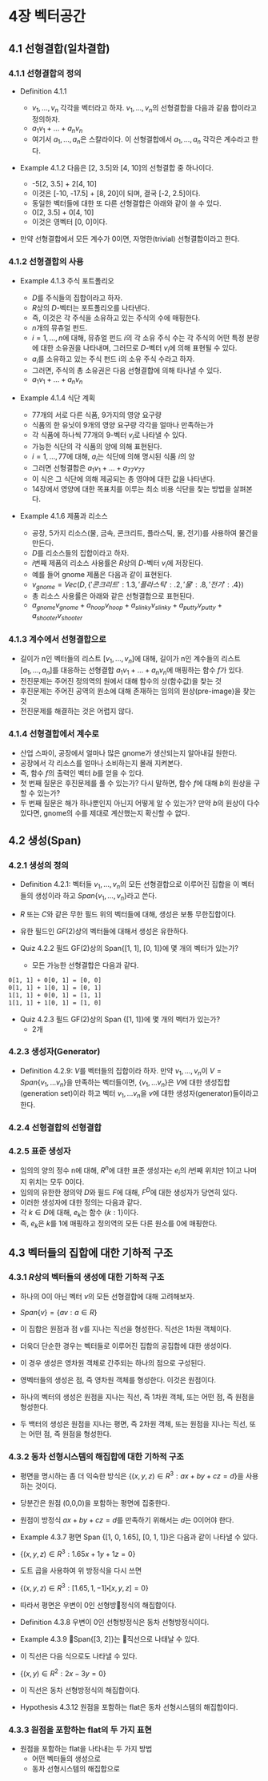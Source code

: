 # 4장 벡터공간

## 4.1 선형결합(일차결합)

### 4.1.1 선형결합의 정의

- Definition 4.1.1
  - $v_1, ..., v_n$ 각각을 벡터라고 하자. $v_1, ..., v_n$의 선형결합을 다음과 같음 합이라고 정의하자.
  - $a_1v_1 + ... + a_nv_n$
  - 여기서 $a_1, ..., a_n$은 스칼라이다. 이 선형결합에서 $a_1, ..., a_n$ 각각은 계수라고 한다.

- Example 4.1.2 다음은 [2, 3.5]와 [4, 10]의 선형결합 중 하나이다.
  - -5[2, 3.5] + 2[4, 10]
  - 이것은 [-10, -17.5] + [8, 20]이 되며, 결국 [-2, 2.5]이다.
  - 동일한 벡터들에 대한 또 다른 선형결합은 아래와 같이 쓸 수 있다.
  - 0[2, 3.5] + 0[4, 10]
  - 이것은 영벡터 [0, 0]이다.

- 만약 선형결합에서 모든 계수가 0이면, 자명한(trivial) 선형결합이라고 한다.

### 4.1.2 선형결합의 사용

- Example 4.1.3 주식 포트폴리오
  - $D$를 주식들의 집합이라고 하자.
  - $R$상의 $D$-벡터는 포트폴리오를 나타낸다.
  - 즉, 이것은 각 주식을 소유하고 있는 주식의 수에 매핑한다.
  - $n$개의 뮤츄얼 펀드.
  - $i = 1, ..., n$에 대해, 뮤츄얼 펀드 $i$의 각 소유 주식 수는 각 주식의 어떤 특정 분량에 대한 소유권을 나타내며, 그러므로 $D$-벡터 $v_i$에 의해 표현될 수 있다.
  - $a_i$를 소유하고 있는 주식 펀드 i의 소유 주식 수라고 하자.
  - 그러면, 주식의 총 소유권은 다음 선형결합에 의해 타나낼 수 있다.
  - $a_1v_1 + ... + a_nv_n$

- Example 4.1.4 식단 계획
  - 77개의 서로 다른 식품, 9가지의 영양 요구량
  - 식품의 한 유닛이 9개의 영양 요구량 각각을 얼마나 만족하는가
  - 각 식품에 하나씩 77개의 9-벡터 $v_i$로 나타낼 수 있다.
  - 가능한 식단의 각 식품의 양에 의해 표현된다.
  - $i = 1, ..., 77$에 대해, $a_i$는 식단에 의해 명시된 식품 $i$의 양
  - 그러면 선형결합은 $a_1v_1 + ... + a_77v_77$
  - 이 식은 그 식단에 의해 제공되는 총 영야에 대한 값을 나타낸다.
  - 14장에서 영양에 대한 목표치를 이루는 최소 비용 식단을 찾는 방법을 살펴본다.

- Example 4.1.6 제품과 리소스
  - 공장, 5가지 리소스(물, 금속, 콘크리트, 플라스틱, 물, 전기)를 사용하여 물건을 만든다.
  - $D$를 리소스들의 집합이라고 하자.
  - $i$번째 제품의 리소스 사용률은 $R$상의 $D$-벡터 $v_i$에 저장된다.
  - 예를 들어 gnome 제품은 다음과 같이 표현된다.
  - $v_{gnome} = Vec(D, \{'콘크리트': 1.3, '플라스틱': .2, '물': .8, '전기': .4\})$
  - 총 리소스 사용률은 아래와 같은 선형결합으로 표현된다.
  - $a_{gnome}v_{gnome} + a_{hoop}v_{hoop} + a_{slinky}v_{slinky} + a_{putty}v_{putty} + a_{shooter}v_{shooter}$

### 4.1.3 계수에서 선형결합으로

- 길이가 n인 벡터들의 리스트 $[v_1, ..., v_n]$에 대해, 길이가 n인 계수들의 리스트 $[a_1, ..., a_n]$를 대응하는 선형결합 $a_1v_1 + ... + a_nv_n$에 매핑하는 함수 $f$가 있다.
- 전진문제는 주어진 정의역의 원에서 대해 함수의 상(함수값)을 찾는 것
- 후진문제는 주어진 공역의 원소에 대해 존재하는 임의의 원상(pre-image)을 찾는 것
- 전진문제를 해결하는 것은 어렵지 않다.

### 4.1.4 선형결합에서 계수로

- 산업 스파이, 공장에서 얼마나 많은 gnome가 생산되는지 알아내길 원한다.
- 공장에서 각 리소스를 얼마나 소비하는지 몰래 지켜본다.
- 즉, 함수 $f$의 출력인 벡터 $b$를 얻을 수 있다.
- 첫 번째 질문은 후진문제를 풀 수 있는가? 다시 말하면, 함수 $f$에 대해 $b$의 원상을 구할 수 있는가?
- 두 번째 질문은 해가 하나뿐인지 아닌지 어떻게 알 수 있는가? 만약 $b$의 원상이 다수 있다면, gnome의 수를 제대로 계산했는지 확신할 수 없다.

## 4.2 생성(Span)

### 4.2.1 생성의 정의

- Definition 4.2.1: 벡터들 $v_1, ..., v_n$의 모든 선형결합으로 이루어진 집합을 이 벡터들의 생성이라 하고 $Span\{v_1, ..., v_n\}$라고 쓴다.
- $R$ 또는 $C$와 같은 무한 필드 위의 벡터들에 대해, 생성은 보통 무한집합이다.
- 유한 필드인 $GF(2)$상의 벡터들에 대해서 생성은 유한하다.

- Quiz 4.2.2 필드 GF(2)상의 Span{[1, 1], [0, 1]}에 몇 개의 벡터가 있는가?
  - 모든 가능한 선형결합은 다음과 같다.

```txt
0[1, 1] + 0[0, 1] = [0, 0]
0[1, 1] + 1[0, 1] = [0, 1]
1[1, 1] + 0[0, 1] = [1, 1]
1[1, 1] + 1[0, 1] = [1, 0]
```

- Quiz 4.2.3 필드 GF(2)상의 Span {[1, 1]}에 몇 개의 벡터가 있는가?
  - 2개

### 4.2.3 생성자(Generator)

- Definition 4.2.9: $V$를 벡터들의 집합이라 하자. 만약 $v_1, ..., v_n$이 $V = Span\{v_1, ... v_n\}$을 만족하는 벡터들이면, $\{v_1, ... v_n\}$은 $V$에 대한 생성집합(generation set)이라 하고 벡터 $v_1, ... v_n$을 $v$에 대한 생성자(generator)들이라고 한다.

### 4.2.4 선형결합의 선형결합

### 4.2.5 표준 생성자

- 임의의 양의 정수 n에 대해, $R^n$에 대한 표준 생성자는 $e_i$의 $i$번째 위치만 1이고 나머지 위치는 모두 0이다.
- 임의의 유한한 정의약 $D$와 필드 $F$에 대해, $F^D$에 대한 생성자가 당연히 있다.
- 이러한 생성자에 대한 정의는 다음과 같다.
- 각 $k \in D$에 대해, $e_k$는 함수 $\{k: 1\}$이다.
- 즉, $e_k$은 $k$를 1에 매핑하고 정의역의 모든 다른 원소를 0에 매핑한다.

## 4.3 벡터들의 집합에 대한 기하적 구조

### 4.3.1 $R$상의 벡터들의 생성에 대한 기하적 구조

- 하나의 0이 아닌 벡터 $v$의 모든 선형결합에 대해 고려해보자.
- $Span \{v\} = \{ av: a \in R \}$
- 이 집합은 원점과 점 $v$를 지나는 직선을 형성한다. 직선은 1차원 객체이다.
- 더욱더 단순한 경우는 벡터들로 이루어진 집합의 공집합에 대한 생성이다.
- 이 경우 생성은 영차원 객체로 간주되는 하나의 점으로 구성된다.

- 영벡터들의 생성은 점, 즉 영차원 객체를 형성한다. 이것은 원점이다.
- 하나의 벡터의 생성은 원점을 지나는 직선, 즉 1차원 객체, 또는 어떤 점, 즉 원점을 형성한다.
- 두 백터의 생성은 원점을 지나는 평면, 즉 2차원 객체, 또는 원점을 지나는 직선, 또는 어떤 점, 즉 원점을 형성한다.

### 4.3.2 동차 선형시스템의 해집합에 대한 기하적 구조

- 평면을 명시하는 좀 더 익숙한 방식은 $\{(x, y, z) \in R^3 : ax + by + cz = d\}$을 사용하는 것이다.
- 당분간은 원점 (0,0,0)을 포함하는 평면에 집중한다.
- 원점이 방정식 $ax + by + cz = d$를 만족하기 위해서는 $d$는 0이어야 한다.

- Example 4.3.7 평면 Span {[1, 0, 1.65], [0, 1, 1]}은 다음과 같이 나타낼 수 있다.
- $\{(x, y, z) \in R^3 : 1.65x + 1y + 1z = 0\}$
- 도트 곱을 사용하여 위 방정식을 다시 쓰면
- $\{(x, y, z) \in R^3 : [1.65, 1, -1]\centerdot[x, y, z]= 0\}$
- 따라서 평면은 우변이 0인 선형방정식의 해집합이다.

- Definition 4.3.8 우변이 0인 선형방정식은 동차 선형방정식이다.

- Example 4.3.9 Span{[3, 2]}는 직선으로 나태날 수 있다.
- 이 직선은 다음 식으로도 나타낼 수 있다.
- $\{(x, y) \in R^2 : 2x - 3y = 0\}$
- 이 직선은 동차 선형방정식의 해집합이다.

- Hypothesis 4.3.12 원점을 포함하는 flat은 동차 선형시스템의 해집합이다.

### 4.3.3 원점을 포함하는 flat의 두 가지 표현

- 원점을 포함하는 flat을 나타내는 두 가지 방법
  - 어떤 벡터들의 생성으로
  - 동차 선형시스템의 해집합으로